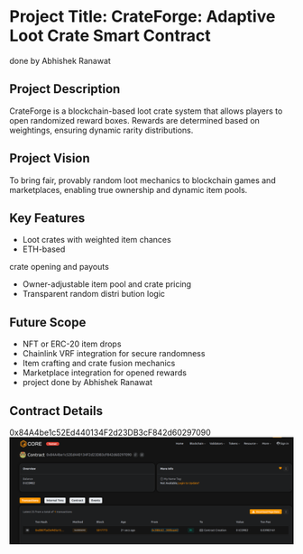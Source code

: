 # Project Title: CrateForge: Adaptive Loot Crate Smart Contract
done by Abhishek Ranawat 
## Project Description

CrateForge is a blockchain-based loot crate system that allows players to open randomized reward boxes. Rewards are determined based on weightings, ensuring dynamic rarity distributions.

## Project Vision

To bring fair, provably random loot mechanics to blockchain games and marketplaces, enabling true ownership and dynamic item   pools.

## Key Features

- Loot crates with weighted item chances
- ETH-based

 crate opening and payouts
- Owner-adjustable item pool and crate pricing
- Transparent random distri bution logic

## Future Scope 

- NFT or ERC-20 item drops
- Chainlink VRF integration for secure randomness
- Item crafting and crate fusion mechanics
- Marketplace integration for opened rewards
- project done by Abhishek Ranawat 

## Contract Details
0x84A4be1c52Ed440134F2d23DB3cF842d60297090
![alt text](image.png)
